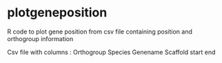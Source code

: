 # plotgeneposition
R code to plot gene position from csv file containing position and orthogroup information

Csv file with columns :
Orthogroup  Species Genename  Scaffold  start end 
